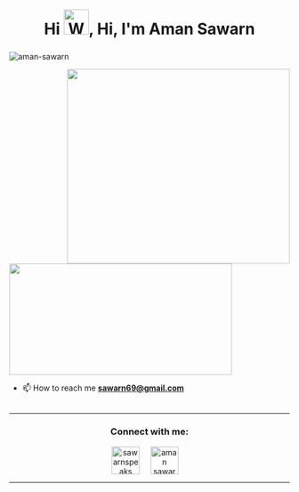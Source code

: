 <h1 align="center">Hi <img src="https://raw.githubusercontent.com/nixin72/nixin72/master/wave.gif" 
         alt="Waving hand animated gif"
         height="45"
         width="45" />, Hi, I'm Aman Sawarn</h1>
<h5 align="center">
</h5>
<p align="left"> <img src="https://komarev.com/ghpvc/?username=aman-sawarn&label=Profile%20views&color=0e75b6&style=flat&extra=1000" alt="aman-sawarn" /> </p>
<p>
<a align= "center" href="https://github.com/aman-sawarn">
<!-- <img alt= "stats card" height="200px" width="400" src="https://github-readme-streak-stats.herokuapp.com/?user=aman-sawarn&theme=radical"> -->
<img align="right" height="350" width="400" src="https://cdn.dribbble.com/users/2238041/screenshots/4763918/working.gif" /> </a>
</p>
<img height="200px" width="400" src="https://github-readme-stats.vercel.app/api?username=aman-sawarn&count_private=true&theme=radical&show_icons=true" />

- 📫 How to reach me **sawarn69@gmail.com**
<br><br>
<hr>

<h3 align="center">Connect with me:</h3>
<p align="center">
<a href="https://twitter.com/sawarnspeaks" target="blank"><img align="center" src="https://img.icons8.com/cute-clipart/64/000000/twitter.png" alt="sawarnspeaks" height="50" width="50" /></a> &nbsp;&nbsp;&nbsp;
<a href="https://www.linkedin.com/in/aman-sawarn/" target="blank"><img align="center" src="https://img.icons8.com/cute-clipart/64/000000/linkedin.png" alt="aman sawarn" height="50" width="50" /></a>&nbsp;&nbsp;&nbsp;&nbsp;
</p>

<hr>
